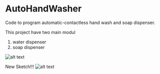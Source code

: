 # AutoHandWasher
Code to program automatic-contactless hand wash and soap dispenser. 

This project have two main modul
1. water dispenser
2. soap dispenser

![alt text](https://i.imgur.com/mXj4H6s.jpg)

New Sketch!!!
![alt text](https://i.imgur.com/pT923dA.png)
